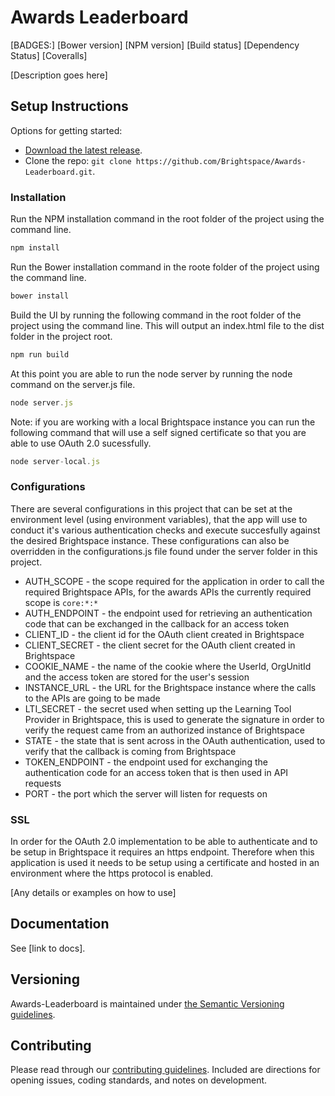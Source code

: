 # Awards Leaderboard
[BADGES:]
[Bower version]
[NPM version]
[Build status]
[Dependency Status]
[Coveralls]

[Description goes here]

## Setup Instructions

Options for getting started:

* [Download the latest release](../../releases).
* Clone the repo: `git clone https://github.com/Brightspace/Awards-Leaderboard.git`.

### Installation

Run the NPM installation command in the root folder of the project using the command line.

```javascript 
npm install
```

Run the Bower installation command in the roote folder of the project using the command line.

```javascript 
bower install
```

Build the UI by running the following command in the root folder of the project using the command line. This will output an index.html file to the dist folder in the project root.

```javascript 
npm run build
```

At this point you are able to run the node server by running the node command on the server.js file.

```javascript 
node server.js
```

Note: if you are working with a local Brightspace instance you can run the following command that will use a self signed certificate so that you are able to use OAuth 2.0 sucessfully.

```javascript 
node server-local.js
```

### Configurations

There are several configurations in this project that can be set at the environment level (using environment variables), that the app will use to conduct it's various authentication checks and execute succesfully against the desired Brightspace instance. These configurations can also be overridden in the configurations.js file found under the server folder in this project.
 
* AUTH_SCOPE - the scope required for the application in order to call the required Brightspace APIs, for the awards APIs the currently required scope is `core:*:*`
* AUTH_ENDPOINT - the endpoint used for retrieving an authentication code that can be exchanged in the callback for an access token
* CLIENT_ID - the client id for the OAuth client created in Brightspace
* CLIENT_SECRET - the client secret for the OAuth client created in Brightspace
* COOKIE_NAME - the name of the cookie where the UserId, OrgUnitId and the access token are stored for the user's session
* INSTANCE_URL - the URL for the Brightspace instance where the calls to the APIs are going to be made
* LTI_SECRET - the secret used when setting up the Learning Tool Provider in Brightspace, this is used to generate the signature in order to verify the request came from an authorized instance of Brightspace
* STATE - the state that is sent across in the OAuth authentication, used to verify that the callback is coming from Brightspace
* TOKEN_ENDPOINT - the endpoint used for exchanging the authentication code for an access token that is then used in API requests
* PORT - the port which the server will listen for requests on

### SSL
In order for the OAuth 2.0 implementation to be able to authenticate and to be setup in Brightspace it requires an https endpoint. Therefore when this application is used it needs to be setup using a certificate and hosted in an environment where the https protocol is enabled.

[Any details or examples on how to use]

## Documentation

See [link to docs].

## Versioning

Awards-Leaderboard is maintained under [the Semantic Versioning guidelines](http://semver.org/).

## Contributing

Please read through our [contributing guidelines](CONTRIBUTING.md). Included are directions for opening issues, coding standards, and notes on development.

